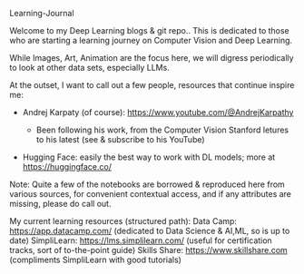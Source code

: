 Learning-Journal

 Welcome to my Deep Learning blogs & git repo.. This is dedicated to those who are starting a learning journey on Computer Vision and Deep Learning.

 While Images, Art, Animation are the focus here, we will digress periodically to look at other data sets, especially LLMs.
 

 At the outset, I want to call out a few people, resources that continue inspire me:

  - Andrej Karpaty (of course): https://www.youtube.com/@AndrejKarpathy
    - Been following his work, from the  Computer Vision Stanford letures to his latest (see & subscribe to his YouTube)

  - Hugging Face: easily the best way to work with DL models; more at https://huggingface.co/

Note: Quite a few of the notebooks are borrowed & reproduced here from various sources, for convenient contextual access, and if any attributes are missing, please do call out.

My current learning resources (structured path):
 Data Camp: https://app.datacamp.com/ (dedicated to Data Science & AI,ML, so is up to date)
 SimpliLearn: https://lms.simplilearn.com/  (useful for certification tracks, sort of to-the-point guide)
 Skills Share: https://www.skillshare.com  (compliments SimpliLearn with good tutorials)
 

